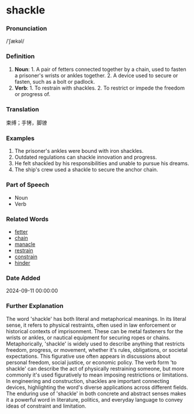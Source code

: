 # shackle
### Pronunciation
/ˈʃækəl/
### Definition
1. **Noun**: 1. A pair of fetters connected together by a chain, used to fasten a prisoner's wrists or ankles together. 2. A device used to secure or fasten, such as a bolt or padlock.
2. **Verb**: 1. To restrain with shackles. 2. To restrict or impede the freedom or progress of.
### Translation
束缚；手铐，脚镣
### Examples
1. The prisoner's ankles were bound with iron shackles.
2. Outdated regulations can shackle innovation and progress.
3. He felt shackled by his responsibilities and unable to pursue his dreams.
4. The ship's crew used a shackle to secure the anchor chain.
### Part of Speech
- Noun
- Verb
### Related Words
- [fetter](fetter.md)
- [chain](chain.md)
- [manacle](manacle.md)
- [restrain](restrain.md)
- [constrain](constrain.md)
- [hinder](hinder.md)
### Date Added
2024-09-11 00:00:00

### Further Explanation
The word 'shackle' has both literal and metaphorical meanings. In its literal sense, it refers to physical restraints, often used in law enforcement or historical contexts of imprisonment. These can be metal fasteners for the wrists or ankles, or nautical equipment for securing ropes or chains. Metaphorically, 'shackle' is widely used to describe anything that restricts freedom, progress, or movement, whether it's rules, obligations, or societal expectations. This figurative use often appears in discussions about personal freedom, social justice, or economic policy. The verb form 'to shackle' can describe the act of physically restraining someone, but more commonly it's used figuratively to mean imposing restrictions or limitations. In engineering and construction, shackles are important connecting devices, highlighting the word's diverse applications across different fields. The enduring use of 'shackle' in both concrete and abstract senses makes it a powerful word in literature, politics, and everyday language to convey ideas of constraint and limitation.